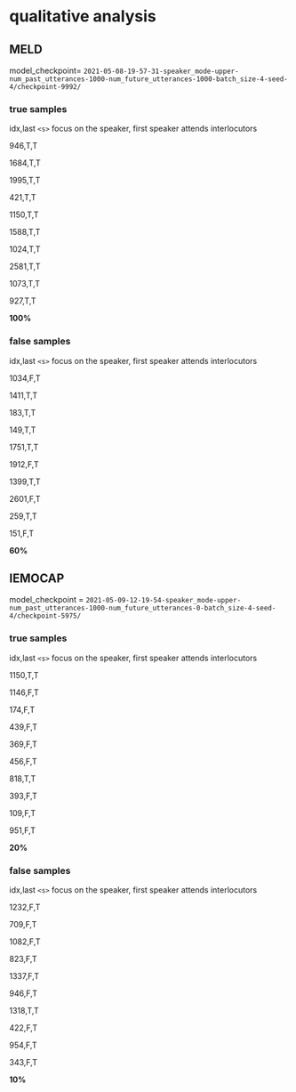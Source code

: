 # qualitative analysis

## MELD

model_checkpoint= `2021-05-08-19-57-31-speaker_mode-upper-num_past_utterances-1000-num_future_utterances-1000-batch_size-4-seed-4/checkpoint-9992/`

### true samples

idx,last `<s>` focus on the speaker, first speaker attends interlocutors

946,T,T

1684,T,T

1995,T,T

421,T,T

1150,T,T

1588,T,T

1024,T,T

2581,T,T

1073,T,T

927,T,T

**100%**

### false samples

idx,last `<s>` focus on the speaker, first speaker attends interlocutors

1034,F,T

1411,T,T

183,T,T

149,T,T

1751,T,T

1912,F,T

1399,T,T

2601,F,T

259,T,T

151,F,T

**60%**

## IEMOCAP

model_checkpoint = `2021-05-09-12-19-54-speaker_mode-upper-num_past_utterances-1000-num_future_utterances-0-batch_size-4-seed-4/checkpoint-5975/`

### true samples

idx,last `<s>` focus on the speaker, first speaker attends interlocutors

1150,T,T

1146,F,T

174,F,T

439,F,T

369,F,T

456,F,T

818,T,T

393,F,T

109,F,T

951,F,T

**20%**

### false samples

idx,last `<s>` focus on the speaker, first speaker attends interlocutors

1232,F,T

709,F,T

1082,F,T

823,F,T

1337,F,T

946,F,T

1318,T,T

422,F,T

954,F,T

343,F,T

**10%**
